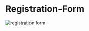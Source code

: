 # Registration-Form
![registration form](https://github.com/user-attachments/assets/2ede0869-fe36-4a9e-933a-f5ab6a87a297)

